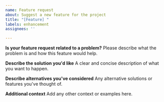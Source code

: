 ```yaml
---
name: Feature request
about: Suggest a new feature for the project
title: "[Feature] "
labels: enhancement
assignees: ''

---
```


**Is your feature request related to a problem?**
Please describe what the problem is and how this feature would help.

**Describe the solution you'd like**
A clear and concise description of what you want to happen.

**Describe alternatives you've considered**
Any alternative solutions or features you've thought of.

**Additional context**
Add any other context or examples here.

